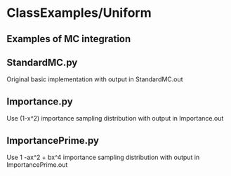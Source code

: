 # ClassExamples/Uniform

## Examples of MC integration

## StandardMC.py
Original basic implementation with output in StandardMC.out

## Importance.py
Use (1-x^2) importance sampling distribution with output in Importance.out

## ImportancePrime.py
Use 1 -ax^2 + bx^4 importance sampling distribution with output in ImportancePrime.out

